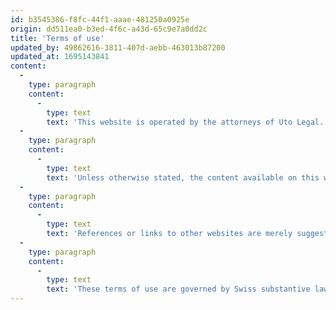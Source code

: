 ```yaml
---
id: b3545386-f8fc-44f1-aaae-481250a0925e
origin: dd511ea0-b3ed-4f6c-a43d-65c9e7a0dd2c
title: 'Terms of use'
updated_by: 49862616-3811-407d-aebb-463013b87200
updated_at: 1695143841
content:
  -
    type: paragraph
    content:
      -
        type: text
        text: 'This website is operated by the attorneys of Uto Legal. By accessing this website, you agree to be bound by these terms of use. The content of this website is for general information purposes only and should not be construed as legal advice on any particular facts or circumstances. Although we use reasonable efforts to keep all information accurate and up to date, we do not accept any responsibility or liability for its accuracy, completeness, or timeliness.'
  -
    type: paragraph
    content:
      -
        type: text
        text: 'Unless otherwise stated, the content available on this website is protected by copyright and/or other intellectual property rights and we or our licensors retain all rights in it. The use of any content without our prior express consent is prohibited.'
  -
    type: paragraph
    content:
      -
        type: text
        text: 'References or links to other websites are merely suggestions for additional sources of information. We have no control over the content of these external sources and accept no responsibility or liability for their content.'
  -
    type: paragraph
    content:
      -
        type: text
        text: 'These terms of use are governed by Swiss substantive law. Any disputes arising out of or in connection with the use of this website shall be subject to the exclusive jurisdiction of the courts of Zurich 8, Switzerland.'
---
```

